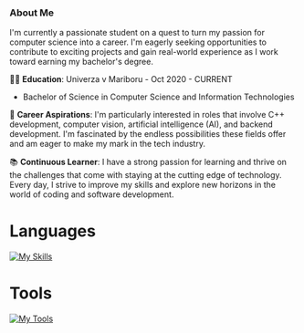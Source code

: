 ### About Me

I'm currently a passionate student on a quest to turn my passion for computer science into a career. I'm eagerly seeking opportunities to contribute to exciting projects and gain real-world experience as I work toward earning my bachelor's degree.

👨‍🎓 **Education**: Univerza v Mariboru - Oct 2020 - CURRENT
  - Bachelor of Science in Computer Science and Information Technologies

💼 **Career Aspirations**: I'm particularly interested in roles that involve C++ development, computer vision, artificial intelligence (AI), and backend development. I'm fascinated by the endless possibilities these fields offer and am eager to make my mark in the tech industry.

📚 **Continuous Learner**: I have a strong passion for learning and thrive on the challenges that come with staying at the cutting edge of technology. Every day, I strive to improve my skills and explore new horizons in the world of coding and software development.

# Languages
[![My Skills](https://skillicons.dev/icons?i=cpp,cs,c,python,java,kotlin,html,php,css,js,ts,nextjs,nodejs,react,tailwind,mysql,postgresql,dotnet)](https://skillicons.dev)
# Tools 
[![My Tools](https://skillicons.dev/icons?i=androidstudio,arduino,atom,bash,discord,docker,git,github,idea,stackoverflow,vscode,visualstudio)](https://skillicons.dev)
